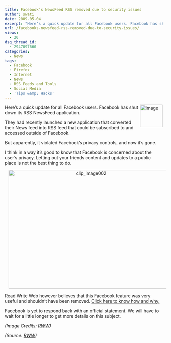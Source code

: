 ```yaml
---
title: Facebook’s NewsFeed RSS removed due to security issues
author: swati
date: 2009-05-04
excerpt: "Here’s a quick update for all Facebook users. Facebook has shut down its RSS NewsFeed application. They had recently launched a new application that converted their News feed into RSS feed that could be subscribed to and accessed outside of Facebook. But apparently, it violated Facebook's privacy controls, and now it’s gone."
url: /facebooks-newsfeed-rss-removed-due-to-security-issues/
views:
  - 20
dsq_thread_id:
  - 2947097660
categories:
  - News
tags:
  - Facebook
  - Firefox
  - Internet
  - News
  - RSS Feeds and Tools
  - Social Media
  - 'Tips &amp; Hacks'
---
```

<img class="wp-image-53268" style="margin-left: 0px;margin-right: 0px" src="http://cdn.devilsworkshop.org/files/2009/05/image3.png" border="0" alt="image" width="72" height="72" align="right" />

Here’s a quick update for all Facebook users. Facebook has shut down its RSS NewsFeed application.

They had recently launched a new application that converted their News feed into RSS feed that could be subscribed to and accessed outside of Facebook.

But apparently, it violated Facebook&#8217;s privacy controls, and now it’s gone.

I think in a way it’s good to know that Facebook is concerned about the user’s privacy. Letting out your friends content and updates to a public place is not the best thing to do.

<p style="text-align: center">
  <img class="aligncenter" style="border: 0pt none" src="http://cdn.devilsworkshop.org/files/2009/05/clip-image00214.jpg" border="0" alt="clip_image002" hspace="12" width="512" height="380" />
</p>

Read Write Web however believes that this Facebook feature was very useful and shouldn&#8217;t have been removed. <a href="http://www.readwriteweb.com/archives/five_things_you_can_do_with_this_new_facebook_rss.php" onclick="_gaq.push(['_trackEvent', 'outbound-article', 'http://www.readwriteweb.com/archives/five_things_you_can_do_with_this_new_facebook_rss.php', 'Click here to know how and why.']);" >Click here to know how and why.</a>

Facebook is yet to respond back with an official statement. We will have to wait for a little longer to get more details on this subject.

*(Image Credits: <a href="http://www.readwriteweb.com/archives/facebook_shuts_down_rss_feed_app.php#comments" onclick="_gaq.push(['_trackEvent', 'outbound-article', 'http://www.readwriteweb.com/archives/facebook_shuts_down_rss_feed_app.php#comments', 'RWW']);" >RWW</a>)*

*(Source: <a href="http://www.readwriteweb.com/archives/facebook_shuts_down_rss_feed_app.php" onclick="_gaq.push(['_trackEvent', 'outbound-article', 'http://www.readwriteweb.com/archives/facebook_shuts_down_rss_feed_app.php', 'RWW']);" >RWW</a>)*
